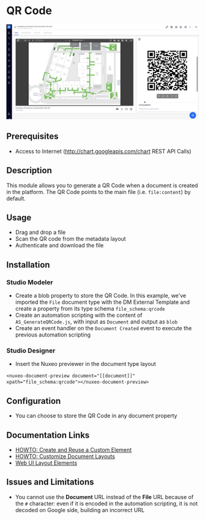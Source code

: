 # QR Code

![QR Code](qrcode.png)

## Prerequisites

- Access to Internet (http://chart.googleapis.com/chart REST API Calls)

## Description

This module allows you to generate a QR Code when a document is created in the platform. The QR Code points to the main file (i.e. `file:content`) by default.

## Usage

- Drag and drop a file
- Scan the QR code from the metadata layout
- Authenticate and download the file

## Installation

### Studio Modeler

- Create a blob property to store the QR Code. In this example, we've imported the `File` document type with the DM External Template and create a property from its type schema `file_schema:qrcode`
- Create an automation scripting with the content of `AS_GenerateQRCode.js`, with input as `Document` and output as `blob`
- Create an event handler on the `Document Created` event to execute the previous automation scripting

### Studio Designer

- Insert the Nuxeo previewer in the document type layout

```
<nuxeo-document-preview document="[[document]]" xpath="file_schema:qrcode"></nuxeo-document-preview>
```

## Configuration

- You can choose to store the QR Code in any document property

## Documentation Links

- [HOWTO: Create and Reuse a Custom Element](https://doc.nuxeo.com/nxdoc/how-to-create-and-reuse-custom-element/)
- [HOWTO: Customize Document Layouts](https://doc.nuxeo.com/nxdoc/web-ui-document-layouts/)
- [Web UI Layout Elements](https://doc.nuxeo.com/nxdoc/web-ui-layouts/)

## Issues and Limitations

- You cannot use the **Document** URL instead of the **File** URL because of the `#` character: even if it is encoded in the automation scripting, it is not decoded on Google side, building an incorrect URL
